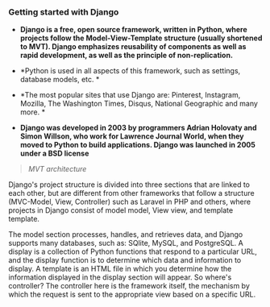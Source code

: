 ### Getting started with Django


+ **Django is a free, open source framework, written in Python, where projects follow the Model-View-Template structure (usually shortened to MVT). Django emphasizes reusability of components as well as rapid development, as well as the principle of non-replication.**

+ *Python is used in all aspects of this framework, such as settings, database models, etc. *

+ *The most popular sites that use Django are: Pinterest, Instagram, Mozilla, The Washington Times, Disqus, National Geographic and many more. *

+ **Django was developed in 2003 by programmers Adrian Holovaty and Simon Willson, who work for Lawrence Journal World, when they moved to Python to build applications. Django was launched in 2005 under a BSD license**

> *MVT architecture*

Django's project structure is divided into three sections that are linked to each other, but are different from other frameworks that follow a structure (MVC-Model, View, Controller) such as Laravel in PHP and others, where projects in Django consist of model model, View view, and template template. 

The model section processes, handles, and retrieves data, and Django supports many databases, such as: SQlite, MySQL, and PostgreSQL. 
A display is a collection of Python functions that respond to a particular URL, and the display function is to determine which data and information to display. 
A template is an HTML file in which you determine how the information displayed in the display section will appear. 
So where's controller? The controller here is the framework itself, the mechanism by which the request is sent to the appropriate view based on a specific URL.

